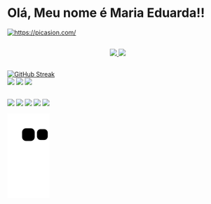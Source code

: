 <div>
  <h1> Olá, Meu nome é Maria Eduarda!!</h1>
  <a href="https://picasion.com/"><img src="https://i.picasion.com/pic92/592966c0bfb749b7a10ee960267d5275.gif" width="150" height="150" border="0"  alt="https://picasion.com/" /></a><br /><a href="https://picasion.com/"></a>
</div>

##
 
<div align="center">
  <a href="https://github.com/Mariachf">
  <img height="150cm" src="https://github-readme-stats.vercel.app/api?username=Mariachf&show_icons=true&theme=dracula&include_all_commits=true&count_private=true"/>
  <img height="150cm" src="https://github-readme-stats.vercel.app/api/top-langs/?username=Mariachf&layout=compact&langs_count=7&theme=dracula"/>
</div>
  
  
  ##

  <div>
    <a href="https://git.io/streak-stats"><img src="https://github-readme-streak-stats.herokuapp.comMariachf=&theme=dracula&locale=pt_BR" alt="GitHub Streak" /></a>
  </div>
  
  <div>
    <img src="https://img.shields.io/badge/HTML5-E34F26?style=for-the-badge&logo=html5&logoColor=white">
    <img src="https://img.shields.io/badge/CSS3-1572B6?style=for-the-badge&logo=css3&logoColor=white">
    <img src="https://img.shields.io/badge/JavaScript-F7DF1E?style=for-the-badge&logo=javascript&logoColor=black">
  </div>
 
  
 ##

   
  
  <div>
   <a href="https://www.instagram.com/eduarda.chf/" target="_blank"><img src="https://img.shields.io/badge/-Instagram-%23E4405F?style=for-the-badge&logo=instagram&logoColor=white" target="_blank"></a>
  <a href="https://discord.com/channels/1026563673172496535" target="_blank"><img src="https://img.shields.io/badge/Discord-7289DA?style=for-the-badge&logo=discord&logoColor=white" target="_blank"></a> 
  <a href = "mailto:me72068@gmail.com"><img src="https://img.shields.io/badge/Gmail-D14836?style=for-the-badge&logo=gmail&logoColor=white" target="_blank"></a>
  <a href="https://www.linkedin.com/in/maria-eduarda-fonseca-109862173/" target="_blank"><img src="https://img.shields.io/badge/-LinkedIn-%230077B5?style=for-the-badge&logo=linkedin&logoColor=white" target="_blank"></a> 
   <a href="https://web.telegram.org/?legacy=1#/im" target="_blank"><img src="https://img.shields.io/badge/Telegram-2CA5E0?style=for-the-badge&logo=telegram&logoColor=white" target="_blank"></a>  
    
   </div>
  
  
  
 ![](https://raw.githubusercontent.com/Mariachf/Mariachf/output/github-contribution-grid-snake.svg)
  
  
